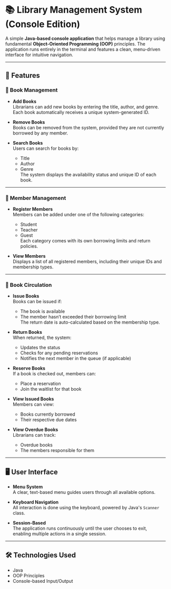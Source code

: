 # 📚 Library Management System (Console Edition)

A simple **Java-based console application** that helps manage a library using fundamental **Object-Oriented Programming (OOP)** principles. The application runs entirely in the terminal and features a clean, menu-driven interface for intuitive navigation.

---

## 🔧 Features

### 📖 Book Management
- **Add Books**  
  Librarians can add new books by entering the title, author, and genre. Each book automatically receives a unique system-generated ID.

- **Remove Books**  
  Books can be removed from the system, provided they are not currently borrowed by any member.

- **Search Books**  
  Users can search for books by:
  - Title  
  - Author  
  - Genre  
  The system displays the availability status and unique ID of each book.

---

### 👤 Member Management
- **Register Members**  
  Members can be added under one of the following categories:
  - Student  
  - Teacher  
  - Guest  
  Each category comes with its own borrowing limits and return policies.

- **View Members**  
  Displays a list of all registered members, including their unique IDs and membership types.

---

### 🔄 Book Circulation
- **Issue Books**  
  Books can be issued if:
  - The book is available  
  - The member hasn’t exceeded their borrowing limit  
  The return date is auto-calculated based on the membership type.

- **Return Books**  
  When returned, the system:
  - Updates the status  
  - Checks for any pending reservations  
  - Notifies the next member in the queue (if applicable)

- **Reserve Books**  
  If a book is checked out, members can:
  - Place a reservation  
  - Join the waitlist for that book

- **View Issued Books**  
  Members can view:
  - Books currently borrowed  
  - Their respective due dates

- **View Overdue Books**  
  Librarians can track:
  - Overdue books  
  - The members responsible for them

---

## 🖥️ User Interface

- **Menu System**  
  A clear, text-based menu guides users through all available options.

- **Keyboard Navigation**  
  All interaction is done using the keyboard, powered by Java's `Scanner` class.

- **Session-Based**  
  The application runs continuously until the user chooses to exit, enabling multiple actions in a single session.

---

## 🛠️ Technologies Used
- Java
- OOP Principles
- Console-based Input/Output


